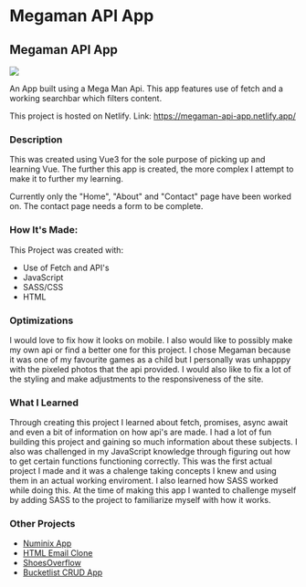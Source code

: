 # Megaman API App

<h2>Megaman API App</h2>

<img src="https://user-images.githubusercontent.com/84154978/139719745-a6b8372d-0271-4972-baa7-3943aa6aec7e.gif" >

An App built using a Mega Man Api. This app features use of fetch and a working searchbar which filters content.

This project is hosted on Netlify. Link: https://megaman-api-app.netlify.app/

<h3>Description</h3>

This was created using Vue3 for the sole purpose of picking up and learning Vue. The further this app is created, the more complex I attempt to make it to further my learning.

Currently only the "Home", "About" and "Contact" page have been worked on. The contact page needs a form to be complete.

<h3>How It's Made:</h3>

This Project was created with: 
<ul>
<li>Use of Fetch and API's</li>
<li>JavaScript</li>
<li>SASS/CSS</li>
<li>HTML</li>
</ul>

<h3>Optimizations</h3>

I would love to fix how it looks on mobile. I also would like to possibly make my own api or find a better one for this project. I chose Megaman because it was one of my favourite games as a child but I personally was unhapppy with the pixeled photos that the api provided. I would also like to fix a lot of the styling and make adjustments to the responsiveness of the site.  

<h3>What I Learned</h3>

Through creating this project I learned about fetch, promises, async await and even a bit of information on how api's are made. I had a lot of fun building this project and gaining so much information about these subjects. I also was challenged in my JavaScript knowledge through figuring out how to get certain functions functioning correctly. This was the first actual project I made and it was a chalenge taking concepts I knew and using them in an actual working enviroment. I also learned how SASS worked while doing this. At the time of making this app I wanted to challenge myself by adding SASS to the project to familiarize myself with how it works. 

<h3>Other Projects</h3>
<ul>
<li><a href="https://github.com/Markphilbert/numinix">Numinix App</a></li>
<li><a href="https://github.com/Markphilbert/HTML-Email">HTML Email Clone</a></li>
<li><a href="https://github.com/Markphilbert/ShoesOverflow">ShoesOverflow</a></li>
<li><a href="https://github.com/Markphilbert/bucketlist">Bucketlist CRUD App</a></li>
</ul>
